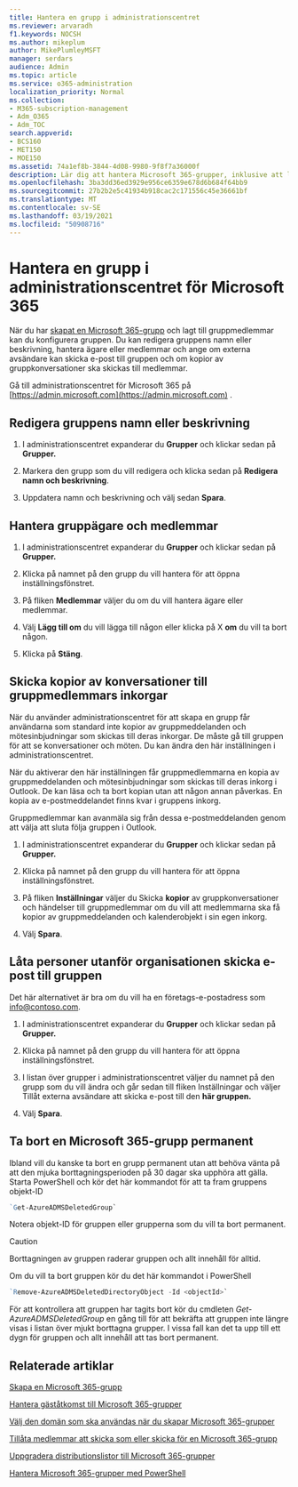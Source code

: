 ```yaml
---
title: Hantera en grupp i administrationscentret
ms.reviewer: arvaradh
f1.keywords: NOCSH
ms.author: mikeplum
author: MikePlumleyMSFT
manager: serdars
audience: Admin
ms.topic: article
ms.service: o365-administration
localization_priority: Normal
ms.collection:
- M365-subscription-management
- Adm_O365
- Adm_TOC
search.appverid:
- BCS160
- MET150
- MOE150
ms.assetid: 74a1ef8b-3844-4d08-9980-9f8f7a36000f
description: Lär dig att hantera Microsoft 365-grupper, inklusive att lägga till ta bort gruppmedlemmar, redigera e-postadressen, gruppnamnet eller beskrivningen och anpassa hur gruppen fungerar.
ms.openlocfilehash: 3ba3dd36ed3929e956ce6359e678d6b684f64bb9
ms.sourcegitcommit: 27b2b2e5c41934b918cac2c171556c45e36661bf
ms.translationtype: MT
ms.contentlocale: sv-SE
ms.lasthandoff: 03/19/2021
ms.locfileid: "50908716"
---
```

# <a name="manage-a-group-in-the-microsoft-365-admin-center"></a>Hantera en grupp i administrationscentret för Microsoft 365

När du har [skapat en Microsoft 365-grupp](create-groups.md) och lagt till gruppmedlemmar kan du konfigurera gruppen. Du kan redigera gruppens namn eller beskrivning, hantera ägare eller medlemmar och ange om externa avsändare kan skicka e-post till gruppen och om kopior av gruppkonversationer ska skickas till medlemmar.

Gå till administrationscentret för Microsoft 365 på [https://admin.microsoft.com](https://admin.microsoft.com) .

## <a name="edit-the-group-name-or-description"></a>Redigera gruppens namn eller beskrivning

1. I administrationscentret expanderar du **Grupper** och klickar sedan på **Grupper.**

2. Markera den grupp som du vill redigera och klicka sedan på **Redigera namn och beskrivning**.

3. Uppdatera namn och beskrivning och välj sedan **Spara**.

## <a name="manage-group-owners-and-members"></a>Hantera gruppägare och medlemmar

1. I administrationscentret expanderar du **Grupper** och klickar sedan på **Grupper.**

2. Klicka på namnet på den grupp du vill hantera för att öppna inställningsfönstret.

3. På fliken **Medlemmar** väljer du om du vill hantera ägare eller medlemmar.

4. Välj **Lägg till om** du vill lägga till någon eller klicka på X **om** du vill ta bort någon.

5. Klicka på **Stäng**.

## <a name="send-copies-of-conversations-to-group-members-inboxes"></a>Skicka kopior av konversationer till gruppmedlemmars inkorgar
  
När du använder administrationscentret för att skapa en grupp får användarna som standard inte kopior av gruppmeddelanden och mötesinbjudningar som skickas till deras inkorgar. De måste gå till gruppen för att se konversationer och möten. Du kan ändra den här inställningen i administrationscentret.

När du aktiverar den här inställningen får gruppmedlemmarna en kopia av gruppmeddelanden och mötesinbjudningar som skickas till deras inkorg i Outlook. De kan läsa och ta bort kopian utan att någon annan påverkas. En kopia av e-postmeddelandet finns kvar i gruppens inkorg.

Gruppmedlemmar kan avanmäla sig från dessa e-postmeddelanden genom att välja att sluta följa gruppen i Outlook.

1. I administrationscentret expanderar du **Grupper** och klickar sedan på **Grupper.**

2. Klicka på namnet på den grupp du vill hantera för att öppna inställningsfönstret.

3. På fliken **Inställningar** väljer du Skicka **kopior** av gruppkonversationer och händelser till gruppmedlemmar om du vill att medlemmarna ska få kopior av gruppmeddelanden och kalenderobjekt i sin egen inkorg.

4. Välj **Spara**.

## <a name="let-people-outside-the-organization-email-the-group"></a>Låta personer utanför organisationen skicka e-post till gruppen

Det här alternativet är bra om du vill ha en företags-e-postadress som info@contoso.com.
 
1. I administrationscentret expanderar du **Grupper** och klickar sedan på **Grupper.**

2. Klicka på namnet på den grupp du vill hantera för att öppna inställningsfönstret.

3. I listan över grupper i administrationscentret väljer du namnet på den  grupp som du vill ändra och går sedan till fliken Inställningar och väljer Tillåt externa avsändare att skicka e-post till den **här gruppen.**
    
4. Välj **Spara**.

## <a name="permanently-delete-a-microsoft-365-group"></a>Ta bort en Microsoft 365-grupp permanent

Ibland vill du kanske ta bort en grupp permanent utan att behöva vänta på att den mjuka borttagningsperioden på 30 dagar ska upphöra att gälla. Starta PowerShell och kör det här kommandot för att ta fram gruppens objekt-ID
 
 ```powershell
`Get-AzureADMSDeletedGroup`
```

Notera objekt-ID för gruppen eller grupperna som du vill ta bort permanent.
  
> [!CAUTION]
> Borttagningen av gruppen raderar gruppen och allt innehåll för alltid. 
  
Om du vill ta bort gruppen kör du det här kommandot i PowerShell

```powershell
`Remove-AzureADMSDeletedDirectoryObject -Id <objectId>`
```

För att kontrollera att gruppen har tagits bort kör du cmdleten  *Get- AzureADMSDeletedGroup*  en gång till för att bekräfta att gruppen inte längre visas i listan över mjukt borttagna grupper. I vissa fall kan det ta upp till ett dygn för gruppen och allt innehåll att tas bort permanent. 
  
## <a name="related-articles"></a>Relaterade artiklar

[Skapa en Microsoft 365-grupp](create-groups.md)

[Hantera gäståtkomst till Microsoft 365-grupper](https://support.microsoft.com/office/bfc7a840-868f-4fd6-a390-f347bf51aff6)

[Välj den domän som ska användas när du skapar Microsoft 365-grupper](../../solutions/choose-domain-to-create-groups.md)

[Tillåta medlemmar att skicka som eller skicka för en Microsoft 365-grupp](../../solutions/allow-members-to-send-as-or-send-on-behalf-of-group.md)

[Uppgradera distributionslistor till Microsoft 365-grupper](../manage/upgrade-distribution-lists.md)

[Hantera Microsoft 365-grupper med PowerShell](../../enterprise/manage-microsoft-365-groups-with-powershell.md)